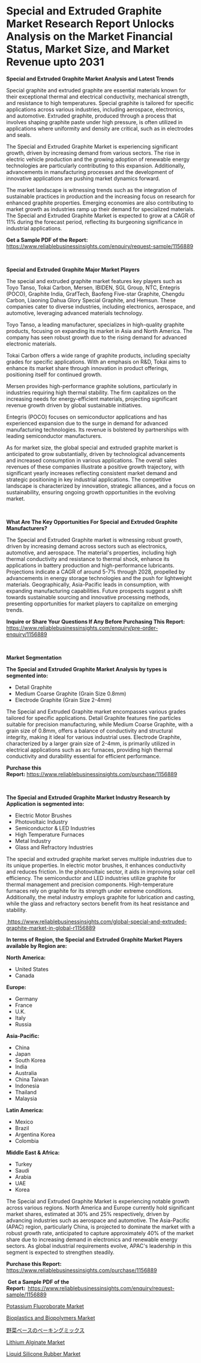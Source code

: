 <p><h1>Special and Extruded Graphite Market Research Report Unlocks Analysis on the Market Financial Status, Market Size, and Market Revenue upto 2031</h1></p><p><strong>Special and Extruded Graphite Market Analysis and Latest Trends</strong></p>
<p><p>Special graphite and extruded graphite are essential materials known for their exceptional thermal and electrical conductivity, mechanical strength, and resistance to high temperatures. Special graphite is tailored for specific applications across various industries, including aerospace, electronics, and automotive. Extruded graphite, produced through a process that involves shaping graphite paste under high pressure, is often utilized in applications where uniformity and density are critical, such as in electrodes and seals.</p><p>The Special and Extruded Graphite Market is experiencing significant growth, driven by increasing demand from various sectors. The rise in electric vehicle production and the growing adoption of renewable energy technologies are particularly contributing to this expansion. Additionally, advancements in manufacturing processes and the development of innovative applications are pushing market dynamics forward. </p><p>The market landscape is witnessing trends such as the integration of sustainable practices in production and the increasing focus on research for enhanced graphite properties. Emerging economies are also contributing to market growth as industries ramp up their demand for specialized materials. The Special and Extruded Graphite Market is expected to grow at a CAGR of 11% during the forecast period, reflecting its burgeoning significance in industrial applications.</p></p>
<p><strong>Get a Sample PDF of the Report:&nbsp;</strong> <a href="https://www.reliablebusinessinsights.com/enquiry/request-sample/1156889">https://www.reliablebusinessinsights.com/enquiry/request-sample/1156889</a></p>
<p>&nbsp;</p>
<p><strong>Special and Extruded Graphite Major Market Players</strong></p>
<p><p>The special and extruded graphite market features key players such as Toyo Tanso, Tokai Carbon, Mersen, IBIDEN, SGL Group, NTC, Entegris (POCO), Graphite India, GrafTech, Baofeng Five-star Graphite, Chengdu Carbon, Liaoning Dahua Glory Special Graphite, and Hemsun. These companies cater to diverse industries, including electronics, aerospace, and automotive, leveraging advanced materials technology.</p><p>Toyo Tanso, a leading manufacturer, specializes in high-quality graphite products, focusing on expanding its market in Asia and North America. The company has seen robust growth due to the rising demand for advanced electronic materials.</p><p>Tokai Carbon offers a wide range of graphite products, including specialty grades for specific applications. With an emphasis on R&D, Tokai aims to enhance its market share through innovation in product offerings, positioning itself for continued growth.</p><p>Mersen provides high-performance graphite solutions, particularly in industries requiring high thermal stability. The firm capitalizes on the increasing needs for energy-efficient materials, projecting significant revenue growth driven by global sustainable initiatives.</p><p>Entegris (POCO) focuses on semiconductor applications and has experienced expansion due to the surge in demand for advanced manufacturing technologies. Its revenue is bolstered by partnerships with leading semiconductor manufacturers.</p><p>As for market size, the global special and extruded graphite market is anticipated to grow substantially, driven by technological advancements and increased consumption in various applications. The overall sales revenues of these companies illustrate a positive growth trajectory, with significant yearly increases reflecting consistent market demand and strategic positioning in key industrial applications. The competitive landscape is characterized by innovation, strategic alliances, and a focus on sustainability, ensuring ongoing growth opportunities in the evolving market.</p></p>
<p>&nbsp;</p>
<p><strong>What Are The Key Opportunities For Special and Extruded Graphite Manufacturers?</strong></p>
<p><p>The Special and Extruded Graphite market is witnessing robust growth, driven by increasing demand across sectors such as electronics, automotive, and aerospace. The material's properties, including high thermal conductivity and resistance to thermal shock, enhance its applications in battery production and high-performance lubricants. Projections indicate a CAGR of around 5-7% through 2028, propelled by advancements in energy storage technologies and the push for lightweight materials. Geographically, Asia-Pacific leads in consumption, with expanding manufacturing capabilities. Future prospects suggest a shift towards sustainable sourcing and innovative processing methods, presenting opportunities for market players to capitalize on emerging trends.</p></p>
<p><strong>Inquire or Share Your Questions If Any Before Purchasing This Report:</strong> <a href="https://www.reliablebusinessinsights.com/enquiry/pre-order-enquiry/1156889">https://www.reliablebusinessinsights.com/enquiry/pre-order-enquiry/1156889</a></p>
<p>&nbsp;</p>
<p><strong>Market Segmentation</strong></p>
<p><strong>The Special and Extruded Graphite Market Analysis by types is segmented into:</strong></p>
<p><ul><li>Detail Graphite</li><li>Medium Coarse Graphite (Grain Size 0.8mm)</li><li>Electrode Graphite (Grain Size 2-4mm)</li></ul></p>
<p><p>The Special and Extruded Graphite market encompasses various grades tailored for specific applications. Detail Graphite features fine particles suitable for precision manufacturing, while Medium Coarse Graphite, with a grain size of 0.8mm, offers a balance of conductivity and structural integrity, making it ideal for various industrial uses. Electrode Graphite, characterized by a larger grain size of 2-4mm, is primarily utilized in electrical applications such as arc furnaces, providing high thermal conductivity and durability essential for efficient performance.</p></p>
<p><strong>Purchase this Report:&nbsp;</strong><a href="https://www.reliablebusinessinsights.com/purchase/1156889">https://www.reliablebusinessinsights.com/purchase/1156889</a></p>
<p>&nbsp;</p>
<p><strong>The Special and Extruded Graphite Market Industry Research by Application is segmented into:</strong></p>
<p><ul><li>Electric Motor Brushes</li><li>Photovoltaic Industry</li><li>Semiconductor & LED Industries</li><li>High Temperature Furnaces</li><li>Metal Industry</li><li>Glass and Refractory Industries</li></ul></p>
<p><p>The special and extruded graphite market serves multiple industries due to its unique properties. In electric motor brushes, it enhances conductivity and reduces friction. In the photovoltaic sector, it aids in improving solar cell efficiency. The semiconductor and LED industries utilize graphite for thermal management and precision components. High-temperature furnaces rely on graphite for its strength under extreme conditions. Additionally, the metal industry employs graphite for lubrication and casting, while the glass and refractory sectors benefit from its heat resistance and stability.</p></p>
<p><a href="https://www.reliablebusinessinsights.com/global-special-and-extruded-graphite-market-in-global-r1156889">&nbsp;https://www.reliablebusinessinsights.com/global-special-and-extruded-graphite-market-in-global-r1156889</a></p>
<p><strong>In terms of Region, the Special and Extruded Graphite Market Players available by Region are:</strong></p>
<p>
    <p> <strong> North America: </strong>
        <ul>
            <li>United States</li>
            <li>Canada</li>
        </ul>
        </p> 
    <p> <strong> Europe: </strong>
        <ul>
            <li>Germany</li>
            <li>France</li>
            <li>U.K.</li>
            <li>Italy</li>
            <li>Russia</li>
        </ul>
        </p> 
    <p> <strong> Asia-Pacific: </strong>
        <ul>
            <li>China</li>
            <li>Japan</li>
            <li>South Korea</li>
            <li>India</li>
            <li>Australia</li>
            <li>China Taiwan</li>
            <li>Indonesia</li>
            <li>Thailand</li>
            <li>Malaysia</li>
        </ul>
        </p> 
    <p> <strong> Latin America: </strong>
        <ul>
            <li>Mexico</li>
            <li>Brazil</li>
            <li>Argentina Korea</li>
            <li>Colombia</li>
        </ul>
        </p> 
    <p> <strong> Middle East & Africa: </strong>
        <ul>
            <li>Turkey</li>
            <li>Saudi</li>
            <li>Arabia</li>
            <li>UAE</li>
            <li>Korea</li>
        </ul>
    </p>
    </p>
<p><p>The Special and Extruded Graphite Market is experiencing notable growth across various regions. North America and Europe currently hold significant market shares, estimated at 30% and 25% respectively, driven by advancing industries such as aerospace and automotive. The Asia-Pacific (APAC) region, particularly China, is projected to dominate the market with a robust growth rate, anticipated to capture approximately 40% of the market share due to increasing demand in electronics and renewable energy sectors. As global industrial requirements evolve, APAC's leadership in this segment is expected to strengthen steadily.</p></p>
<p><strong>Purchase this Report: </strong><a href="https://www.reliablebusinessinsights.com/purchase/1156889">https://www.reliablebusinessinsights.com/purchase/1156889</a></p>
<p>&nbsp;<strong>Get a Sample PDF of the Report:&nbsp;&nbsp;</strong><a href="https://www.reliablebusinessinsights.com/enquiry/request-sample/1156889">https://www.reliablebusinessinsights.com/enquiry/request-sample/1156889</a></p>
<p><strong></strong></p>
<p><p><a href="https://www.linkedin.com/pulse/potassium-fluoroborate-market-research-report-includes-analysis-6tgjf?trackingId=ZOiF68NMQ8iu%2Bu1MVUNJEw%3D%3D">Potassium Fluoroborate Market</a></p><p><a href="https://issuu.com/reportprime-2/docs/bioplastics-and-biopolymers-market-_669f6eba4a962e">Bioplastics and Biopolymers Market</a></p><p><a href="https://medium.com/@marlanamarvn/vegetable-based-baking-mixes-market-%E3%81%AF-%E3%82%B3%E3%82%B9%E3%83%88%E7%AE%A1%E7%90%86%E3%81%A8%E5%8A%B9%E7%8E%87%E5%90%91%E4%B8%8A%E3%82%92%E5%84%AA%E5%85%88%E3%81%97%E3%81%BE%E3%81%99-%E3%81%95%E3%82%89%E3%81%AB-%E5%A0%B1%E5%91%8A%E6%9B%B8%E3%81%AF%E5%B8%82%E5%A0%B4%E3%81%AE%E9%9C%80%E8%A6%81%E9%9D%A2%E3%81%A8%E4%BE%9B%E7%B5%A6%E9%9D%A2%E3%81%AE%E4%B8%A1%E6%96%B9%E3%82%92%E3%82%AB%E3%83%90%E3%83%BC%E3%81%97%E3%81%A6%E3%81%84%E3%81%BE%E3%81%99-vegetable-f96feaee0e44">野菜ベースのベーキングミックス</a></p><p><a href="https://www.linkedin.com/pulse/lithium-alginate-industry-sector-market-dynamics-future-scenarios-l76kc?trackingId=ehy33J%2BbQjGltBva%2BRHung%3D%3D">Lithium Alginate Market</a></p><p><a href="https://issuu.com/reportprime-2/docs/liquid-silicone-rubber-market-size-_1037b13476e73c">Liquid Silicone Rubber Market</a></p></p>